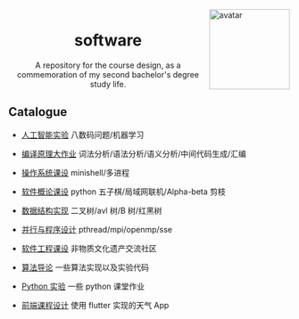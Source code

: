 <img src="https://avatars.githubusercontent.com/u/65435402" alt="avatar" width="144" height="144" align="right"/>

<div align="center">
  <h1>software</h1>
  <div>A repository for the course design, as a commemoration of my second bachelor's degree study life.</div>
</div>

## Catalogue

- [人工智能实验](./ai) 八数码问题/机器学习

- [编译原理大作业](./compiler) 词法分析/语法分析/语义分析/中间代码生成/汇编

- [操作系统课设](./minishell) minishell/多进程

- [软件概论课设](https://github.com/ICE99125/gobang) python 五子棋/局域网联机/Alpha-beta 剪枝

- [数据结构实现](./data_structure) 二叉树/avl 树/B 树/红黑树

- [并行与程序设计](./parallel) pthread/mpi/openmp/sse

- [软件工程课设](https://github.com/arcturus-org/fyjlsq) 非物质文化遗产交流社区

- [算法导论](./algorithm) 一些算法实现以及实验代码

- [Python 实验](./python) 一些 python 课堂作业

- [前端课程设计](https://github.com/arcturus-org/weather/tree/flutter-1.0) 使用 flutter 实现的天气 App
